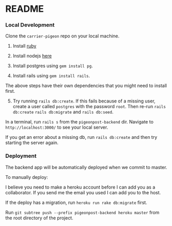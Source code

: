 # README

### Local Development

Clone the `carrier-pigeon` repo on your local machine.

1. Install [ruby](https://www.ruby-lang.org/en/documentation/installation/)

2. Install nodejs [here](https://nodejs.org/en/download/)

3. Install postgres using `gem install pg`.

4. Install rails using `gem install rails`.

The above steps have their own dependencies that you might need to install first.

5. Try running `rails db:create`. If this fails because of a missing user, create a user called `postgres` with the password `root`. Then re-run `rails db:create` `rails db:migrate` and `rails db:seed`.

In a terminal, run `rails s` from the `pigeonpost-backend` dir. Navigate to `http://localhost:3000/` to see your local server.

If you get an error about a missing db, run `rails db:create` and then try starting the server again.

### Deployment

The backend app will be automatically deployed when we commit to master.

To manually deploy:

I believe you need to make a heroku account before I can add you as a collaborator. If you send me the email you used I can add you to the host.

If the deploy has a migration, run `heroku run rake db:migrate` first.

Run `git subtree push --prefix pigeonpost-backend heroku master` from the root directory of the project.
